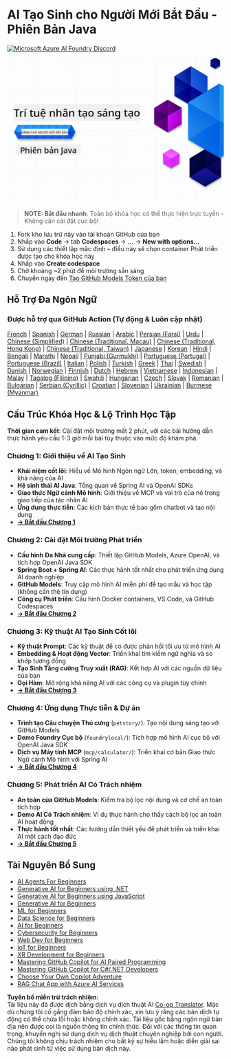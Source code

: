 <!--
CO_OP_TRANSLATOR_METADATA:
{
  "original_hash": "79df2d245c12d6b8ad57148fd049f106",
  "translation_date": "2025-07-23T12:26:42+00:00",
  "source_file": "README.md",
  "language_code": "vi"
}
-->
# AI Tạo Sinh cho Người Mới Bắt Đầu - Phiên Bản Java
[![Microsoft Azure AI Foundry Discord](https://dcbadge.limes.pink/api/server/ByRwuEEgH4)](https://discord.com/invite/ByRwuEEgH4)

![AI Tạo Sinh cho Người Mới Bắt Đầu - Phiên Bản Java](../../translated_images/beg-genai-series.61edc4a6b2cc54284fa2d70eda26dc0ca2669e26e49655b842ea799cd6e16d2a.vi.png)

> **NOTE: Bắt đầu nhanh**: Toàn bộ khóa học có thể thực hiện trực tuyến - Không cần cài đặt cục bộ!
1. Fork kho lưu trữ này vào tài khoản GitHub của bạn
2. Nhấp vào **Code** → tab **Codespaces** → **...** → **New with options...**
3. Sử dụng các thiết lập mặc định – điều này sẽ chọn container Phát triển được tạo cho khóa học này
4. Nhấp vào **Create codespace**
5. Chờ khoảng ~2 phút để môi trường sẵn sàng
6. Chuyển ngay đến [Tạo GitHub Models Token của bạn](./02-SetupDevEnvironment/README.md#step-2-create-a-github-personal-access-token)

## Hỗ Trợ Đa Ngôn Ngữ

### Được hỗ trợ qua GitHub Action (Tự động & Luôn cập nhật)

[French](../fr/README.md) | [Spanish](../es/README.md) | [German](../de/README.md) | [Russian](../ru/README.md) | [Arabic](../ar/README.md) | [Persian (Farsi)](../fa/README.md) | [Urdu](../ur/README.md) | [Chinese (Simplified)](../zh/README.md) | [Chinese (Traditional, Macau)](../mo/README.md) | [Chinese (Traditional, Hong Kong)](../hk/README.md) | [Chinese (Traditional, Taiwan)](../tw/README.md) | [Japanese](../ja/README.md) | [Korean](../ko/README.md) | [Hindi](../hi/README.md) | [Bengali](../bn/README.md) | [Marathi](../mr/README.md) | [Nepali](../ne/README.md) | [Punjabi (Gurmukhi)](../pa/README.md) | [Portuguese (Portugal)](../pt/README.md) | [Portuguese (Brazil)](../br/README.md) | [Italian](../it/README.md) | [Polish](../pl/README.md) | [Turkish](../tr/README.md) | [Greek](../el/README.md) | [Thai](../th/README.md) | [Swedish](../sv/README.md) | [Danish](../da/README.md) | [Norwegian](../no/README.md) | [Finnish](../fi/README.md) | [Dutch](../nl/README.md) | [Hebrew](../he/README.md) | [Vietnamese](./README.md) | [Indonesian](../id/README.md) | [Malay](../ms/README.md) | [Tagalog (Filipino)](../tl/README.md) | [Swahili](../sw/README.md) | [Hungarian](../hu/README.md) | [Czech](../cs/README.md) | [Slovak](../sk/README.md) | [Romanian](../ro/README.md) | [Bulgarian](../bg/README.md) | [Serbian (Cyrillic)](../sr/README.md) | [Croatian](../hr/README.md) | [Slovenian](../sl/README.md) | [Ukrainian](../uk/README.md) | [Burmese (Myanmar)](../my/README.md)

## Cấu Trúc Khóa Học & Lộ Trình Học Tập

**Thời gian cam kết**: Cài đặt môi trường mất 2 phút, với các bài hướng dẫn thực hành yêu cầu 1-3 giờ mỗi bài tùy thuộc vào mức độ khám phá.

### **Chương 1: Giới thiệu về AI Tạo Sinh**
- **Khái niệm cốt lõi**: Hiểu về Mô hình Ngôn ngữ Lớn, token, embedding, và khả năng của AI
- **Hệ sinh thái AI Java**: Tổng quan về Spring AI và OpenAI SDKs
- **Giao thức Ngữ cảnh Mô hình**: Giới thiệu về MCP và vai trò của nó trong giao tiếp của tác nhân AI
- **Ứng dụng thực tiễn**: Các kịch bản thực tế bao gồm chatbot và tạo nội dung
- **[→ Bắt đầu Chương 1](./01-IntroToGenAI/README.md)**

### **Chương 2: Cài đặt Môi trường Phát triển**
- **Cấu hình Đa Nhà cung cấp**: Thiết lập GitHub Models, Azure OpenAI, và tích hợp OpenAI Java SDK
- **Spring Boot + Spring AI**: Các thực hành tốt nhất cho phát triển ứng dụng AI doanh nghiệp
- **GitHub Models**: Truy cập mô hình AI miễn phí để tạo mẫu và học tập (không cần thẻ tín dụng)
- **Công cụ Phát triển**: Cấu hình Docker containers, VS Code, và GitHub Codespaces
- **[→ Bắt đầu Chương 2](./02-SetupDevEnvironment/README.md)**

### **Chương 3: Kỹ thuật AI Tạo Sinh Cốt lõi**
- **Kỹ thuật Prompt**: Các kỹ thuật để có được phản hồi tối ưu từ mô hình AI
- **Embedding & Hoạt động Vector**: Triển khai tìm kiếm ngữ nghĩa và so khớp tương đồng
- **Tạo Sinh Tăng cường Truy xuất (RAG)**: Kết hợp AI với các nguồn dữ liệu của bạn
- **Gọi Hàm**: Mở rộng khả năng AI với các công cụ và plugin tùy chỉnh
- **[→ Bắt đầu Chương 3](./03-CoreGenerativeAITechniques/README.md)**

### **Chương 4: Ứng dụng Thực tiễn & Dự án**
- **Trình tạo Câu chuyện Thú cưng** (`petstory/`): Tạo nội dung sáng tạo với GitHub Models
- **Demo Foundry Cục bộ** (`foundrylocal/`): Tích hợp mô hình AI cục bộ với OpenAI Java SDK
- **Dịch vụ Máy tính MCP** (`mcp/calculator/`): Triển khai cơ bản Giao thức Ngữ cảnh Mô hình với Spring AI
- **[→ Bắt đầu Chương 4](./04-PracticalSamples/README.md)**

### **Chương 5: Phát triển AI Có Trách nhiệm**
- **An toàn của GitHub Models**: Kiểm tra bộ lọc nội dung và cơ chế an toàn tích hợp
- **Demo AI Có Trách nhiệm**: Ví dụ thực hành cho thấy cách bộ lọc an toàn AI hoạt động
- **Thực hành tốt nhất**: Các hướng dẫn thiết yếu để phát triển và triển khai AI một cách đạo đức
- **[→ Bắt đầu Chương 5](./05-ResponsibleGenAI/README.md)**

## Tài Nguyên Bổ Sung 

- [AI Agents For Beginners](https://github.com/microsoft/ai-agents-for-beginners)
- [Generative AI for Beginners using .NET](https://github.com/microsoft/Generative-AI-for-beginners-dotnet)
- [Generative AI for Beginners using JavaScript](https://github.com/microsoft/generative-ai-with-javascript)
- [Generative AI for Beginners](https://github.com/microsoft/generative-ai-for-beginners)
- [ML for Beginners](https://aka.ms/ml-beginners)
- [Data Science for Beginners](https://aka.ms/datascience-beginners)
- [AI for Beginners](https://aka.ms/ai-beginners)
- [Cybersecurity for Beginners](https://github.com/microsoft/Security-101)
- [Web Dev for Beginners](https://aka.ms/webdev-beginners)
- [IoT for Beginners](https://aka.ms/iot-beginners)
- [XR Development for Beginners](https://github.com/microsoft/xr-development-for-beginners)
- [Mastering GitHub Copilot for AI Paired Programming](https://aka.ms/GitHubCopilotAI)
- [Mastering GitHub Copilot for C#/.NET Developers](https://github.com/microsoft/mastering-github-copilot-for-dotnet-csharp-developers)
- [Choose Your Own Copilot Adventure](https://github.com/microsoft/CopilotAdventures)
- [RAG Chat App with Azure AI Services](https://github.com/Azure-Samples/azure-search-openai-demo-java)

**Tuyên bố miễn trừ trách nhiệm**:  
Tài liệu này đã được dịch bằng dịch vụ dịch thuật AI [Co-op Translator](https://github.com/Azure/co-op-translator). Mặc dù chúng tôi cố gắng đảm bảo độ chính xác, xin lưu ý rằng các bản dịch tự động có thể chứa lỗi hoặc không chính xác. Tài liệu gốc bằng ngôn ngữ bản địa nên được coi là nguồn thông tin chính thức. Đối với các thông tin quan trọng, khuyến nghị sử dụng dịch vụ dịch thuật chuyên nghiệp bởi con người. Chúng tôi không chịu trách nhiệm cho bất kỳ sự hiểu lầm hoặc diễn giải sai nào phát sinh từ việc sử dụng bản dịch này.